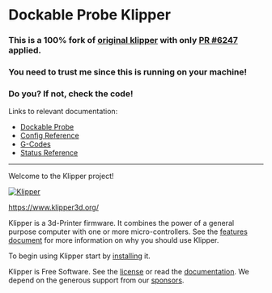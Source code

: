 # Dockable Probe Klipper #

### This is a 100% fork of [original klipper](https://github.com/Klipper3d/klipper) with only [PR #6247](https://github.com/Klipper3d/klipper/pull/6247) applied. ###

### You need to trust me since this is running on your machine! ###

### Do you? If not, check the code! ###

Links to relevant documentation:
* [Dockable Probe](docs/Dockable_Probe.md)
* [Config Reference](docs/Config_Reference.md#dockable_probe)
* [G-Codes](docs/G-Codes.md#dockable_probe)
* [Status Reference](docs/Status_Reference.md#dockable_probe)

---

Welcome to the Klipper project!

[![Klipper](docs/img/klipper-logo-small.png)](https://www.klipper3d.org/)

https://www.klipper3d.org/

Klipper is a 3d-Printer firmware. It combines the power of a general
purpose computer with one or more micro-controllers. See the
[features document](https://www.klipper3d.org/Features.html) for more
information on why you should use Klipper.

To begin using Klipper start by
[installing](https://www.klipper3d.org/Installation.html) it.

Klipper is Free Software. See the [license](COPYING) or read the
[documentation](https://www.klipper3d.org/Overview.html). We depend on
the generous support from our
[sponsors](https://www.klipper3d.org/Sponsors.html).
